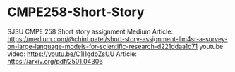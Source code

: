# CMPE258-Short-Story
SJSU CMPE 258 Short story assignment
Medium Article: https://medium.com/@chint.patel/short-story-assignment-llm4sr-a-survey-on-large-language-models-for-scientific-research-d221ddaa1d71
youtube video: https://youtu.be/C1l1gdpZsUU
Article: https://arxiv.org/pdf/2501.04306
